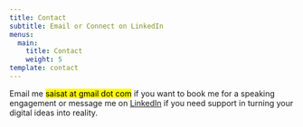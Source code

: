 ```yaml
---
title: Contact
subtitle: Email or Connect on LinkedIn
menus:
  main:
    title: Contact
    weight: 5
template: contact
---
```

Email  me <mark>saisat at gmail dot com</mark> if you want to book me for a speaking engagement or message me on [LinkedIn](https://www.linkedin.com/in/saivedam/) if you need support in turning your digital ideas into reality.
